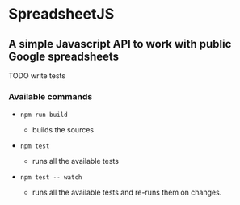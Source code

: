 # SpreadsheetJS
## A simple Javascript API to work with public Google spreadsheets

TODO write tests

### Available commands

- ``` npm run build ```
	- builds the sources

- ``` npm test ```
	- runs all the available tests

- ``` npm test -- watch ```
	- runs all the available tests and re-runs them on changes.

